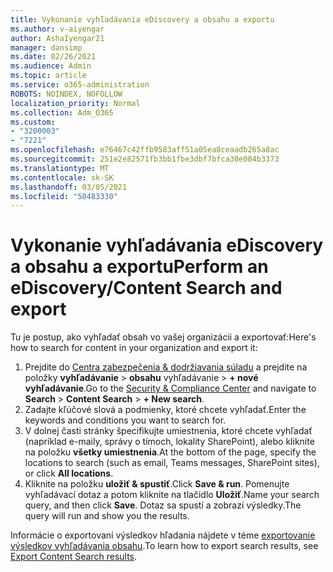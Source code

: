 ```yaml
---
title: Vykonanie vyhľadávania eDiscovery a obsahu a exportu
ms.author: v-aiyengar
author: AshaIyengar21
manager: dansimp
ms.date: 02/26/2021
ms.audience: Admin
ms.topic: article
ms.service: o365-administration
ROBOTS: NOINDEX, NOFOLLOW
localization_priority: Normal
ms.collection: Adm_O365
ms.custom:
- "3200003"
- "7221"
ms.openlocfilehash: e76467c42ffb9583aff51a05ea8ceaadb265a8ac
ms.sourcegitcommit: 251e2e82571fb3bb1fbe3dbf7bfca30e004b3373
ms.translationtype: MT
ms.contentlocale: sk-SK
ms.lasthandoff: 03/05/2021
ms.locfileid: "50483330"
---
```

# <a name="perform-an-ediscoverycontent-search-and-export"></a><span data-ttu-id="3dd9a-102">Vykonanie vyhľadávania eDiscovery a obsahu a exportu</span><span class="sxs-lookup"><span data-stu-id="3dd9a-102">Perform an eDiscovery/Content Search and export</span></span>

<span data-ttu-id="3dd9a-103">Tu je postup, ako vyhľadať obsah vo vašej organizácii a exportovať:</span><span class="sxs-lookup"><span data-stu-id="3dd9a-103">Here's how to search for content in your organization and export it:</span></span>

1. <span data-ttu-id="3dd9a-104">Prejdite do [Centra zabezpečenia & dodržiavania súladu](https://go.microsoft.com/fwlink/?linkid=2086958) a prejdite na položky **vyhľadávanie**  >  **obsahu** vyhľadávanie  >  **+ nové vyhľadávanie**.</span><span class="sxs-lookup"><span data-stu-id="3dd9a-104">Go to the [Security & Compliance Center](https://go.microsoft.com/fwlink/?linkid=2086958) and navigate to **Search** > **Content Search** > **+ New search**.</span></span>
1. <span data-ttu-id="3dd9a-105">Zadajte kľúčové slová a podmienky, ktoré chcete vyhľadať.</span><span class="sxs-lookup"><span data-stu-id="3dd9a-105">Enter the keywords and conditions you want to search for.</span></span>
1. <span data-ttu-id="3dd9a-106">V dolnej časti stránky špecifikujte umiestnenia, ktoré chcete vyhľadať (napríklad e-maily, správy o tímoch, lokality SharePoint), alebo kliknite na položku **všetky umiestnenia**.</span><span class="sxs-lookup"><span data-stu-id="3dd9a-106">At the bottom of the page, specify the locations to search (such as email, Teams messages, SharePoint sites), or click **All locations**.</span></span>
1. <span data-ttu-id="3dd9a-107">Kliknite na položku **uložiť & spustiť**.</span><span class="sxs-lookup"><span data-stu-id="3dd9a-107">Click **Save & run**.</span></span> <span data-ttu-id="3dd9a-108">Pomenujte vyhľadávací dotaz a potom kliknite na tlačidlo **Uložiť**.</span><span class="sxs-lookup"><span data-stu-id="3dd9a-108">Name your search query, and then click **Save**.</span></span> <span data-ttu-id="3dd9a-109">Dotaz sa spustí a zobrazí výsledky.</span><span class="sxs-lookup"><span data-stu-id="3dd9a-109">The query will run and show you the results.</span></span>

<span data-ttu-id="3dd9a-110">Informácie o exportovaní výsledkov hľadania nájdete v téme [exportovanie výsledkov vyhľadávania obsahu](https://go.microsoft.com/fwlink/?linkid=2102118).</span><span class="sxs-lookup"><span data-stu-id="3dd9a-110">To learn how to export search results, see [Export Content Search results](https://go.microsoft.com/fwlink/?linkid=2102118).</span></span>

